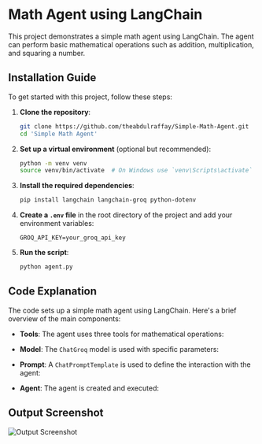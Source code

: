 # Math Agent using LangChain

This project demonstrates a simple math agent using LangChain. The agent can perform basic mathematical operations such as addition, multiplication, and squaring a number.

## Installation Guide

To get started with this project, follow these steps:

1. **Clone the repository**:
   ```bash
   git clone https://github.com/theabdulraffay/Simple-Math-Agent.git
   cd 'Simple Math Agent'
   ```

2. **Set up a virtual environment** (optional but recommended):
   ```bash
   python -m venv venv
   source venv/bin/activate  # On Windows use `venv\Scripts\activate`
   ```

3. **Install the required dependencies**:
   ```bash
   pip install langchain langchain-groq python-dotenv
   ```

4. **Create a `.env` file** in the root directory of the project and add your environment variables:
   ```env
   GROQ_API_KEY=your_groq_api_key
   ```

5. **Run the script**:
   ```bash
   python agent.py
   ```

## Code Explanation

The code sets up a simple math agent using LangChain. Here's a brief overview of the main components:

<!-- - **Imports**:
  ```python
  from langchain_core.tools import tool
  from langchain_groq import ChatGroq
  from dotenv import load_dotenv
  from langchain_core.prompts import ChatPromptTemplate, MessagesPlaceholder
  from langchain.agents import AgentExecutor, create_tool_calling_agent, create_openai_tools_agent
  load_dotenv()
  ``` -->

- **Tools**: The agent uses three tools for mathematical operations:
  <!-- - `add(a: int, b: int) -> int`: Adds two numbers.
  - `multiply(a: int, b: int) -> int`: Multiplies two numbers.
  - `square(a: int) -> int`: Squares a number. -->

- **Model**: The `ChatGroq` model is used with specific parameters:
  <!-- ```python
  model = ChatGroq(
      model="meta-llama/llama-4-maverick-17b-128e-instruct",
      temperature=0,
      max_tokens=None,
      timeout=None,
      max_retries=2,
  )
  ``` -->

- **Prompt**: A `ChatPromptTemplate` is used to define the interaction with the agent:
  <!-- ```python
  prompt = ChatPromptTemplate.from_messages(
      [
          ("system", "You are a mathematical assistant. Use your tools to answer questions..."),
          MessagesPlaceholder("chat_history", optional=True),
          ("human", "{input}"),
          MessagesPlaceholder("agent_scratchpad"),
      ]
  )
  ``` -->

- **Agent**: The agent is created and executed:
  <!-- ```python
  agent = create_tool_calling_agent(llm=model, tools=tools, prompt=prompt)
  agent_executor = AgentExecutor(agent=agent, tools=tools, verbose=True)
  result = agent_executor.invoke({
      "input": "What is the square of (5 + 11 * 2)?",
  })
  print(result['output'])
  ``` -->

## Output Screenshot

![Output Screenshot](./img/ss.png)